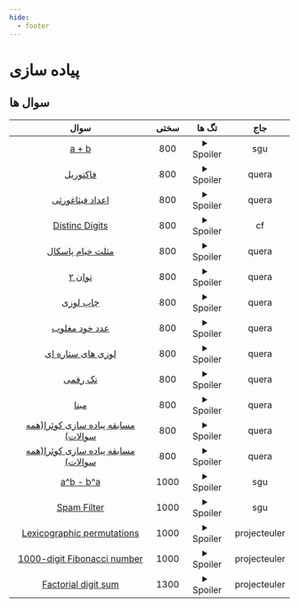 ```yaml
--- 
hide:
  - footer
---
```

# پیاده سازی

## سوال ها 
| سوال | سختی | تگ ها | جاج | 
| :-----: | :----: | :----: | :----: | 
|[a + b](https://codeforces.com/problemsets/acmsguru/problem/99999/100)|800|<details> <summary>Spoiler</summary> <ul><li>implementation</li></ul> </details>|sgu|
|[فاکتوریل](https://quera.org/problemset/589/)|800|<details> <summary>Spoiler</summary> <ul><li>implementation</li> <li>recursive</li></ul> </details>|quera|
|[اعداد فیثاغورثی](https://quera.org/problemset/9774/)|800|<details> <summary>Spoiler</summary> <ul><li>implementation</li></ul> </details>|quera|
|[Distinc Digits](https://codeforces.com/contest/1228/problem/A)|800|<details> <summary>Spoiler</summary> <ul><li>implementation</li></ul> </details>|cf|
|[مثلث خیام پاسکال](https://quera.org/problemset/3410/)|800|<details> <summary>Spoiler</summary> <ul><li>implementation</li></ul> </details>|quera|
|[توان ۲](https://quera.org/problemset/616/)|800|<details> <summary>Spoiler</summary> <ul><li>implementation</li></ul> </details>|quera|
|[چاپ لوزی](https://quera.org/problemset/618/)|800|<details> <summary>Spoiler</summary> <ul><li>implementation</li></ul> </details>|quera|
|[عدد خود مغلوب](https://quera.org/problemset/617/)|800|<details> <summary>Spoiler</summary> <ul><li>implementation</li></ul> </details>|quera|
|[لوزی های ستاره ای](https://quera.org/problemset/9773/)|800|<details> <summary>Spoiler</summary> <ul><li>implementation</li></ul> </details>|quera|
|[تک رقمی](https://quera.org/problemset/3539/)|800|<details> <summary>Spoiler</summary> <ul><li>implementation</li></ul> </details>|quera|
|[مبنا](https://quera.org/problemset/594/)|800|<details> <summary>Spoiler</summary> <ul><li>implementation</li></ul> </details>|quera|
|[مسابقه پیاده سازی کوئرا(همه سوالات)](https://quera.org/contest/assignments/42708/problems/)|800|<details> <summary>Spoiler</summary> <ul><li>implementation</li></ul> </details>|quera|
|[مسابقه پیاده سازی کوئرا(همه سوالات)](https://quera.org/contest/assignments/35049/problems)|800|<details> <summary>Spoiler</summary> <ul><li>implementation</li></ul> </details>|quera|
|[a^b - b^a](https://codeforces.com/problemsets/acmsguru/problem/99999/112)|1000|<details> <summary>Spoiler</summary> <ul><li>implementation</li></ul> </details>|sgu|
|[Spam Filter](https://codeforces.com/problemsets/acmsguru/problem/99999/274)|1000|<details> <summary>Spoiler</summary> <ul><li>implementation</li></ul> </details>|sgu|
|[Lexicographic permutations](https://projecteuler.net/problem=24)|1000|<details> <summary>Spoiler</summary> <ul><li>implementation</li></ul> </details>|projecteuler|
|[1000-digit Fibonacci number](https://projecteuler.net/problem=25)|1000|<details> <summary>Spoiler</summary> <ul><li>recursive</li> <li>implementation</li></ul> </details>|projecteuler|
|[Factorial digit sum](https://projecteuler.net/problem=20)|1300|<details> <summary>Spoiler</summary> <ul><li>implementation</li></ul> </details>|projecteuler|
